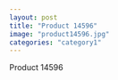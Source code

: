 ```yaml
---
layout: post
title: "Product 14596"
image: "product14596.jpg"
categories: "category1"
---
```

Product 14596
